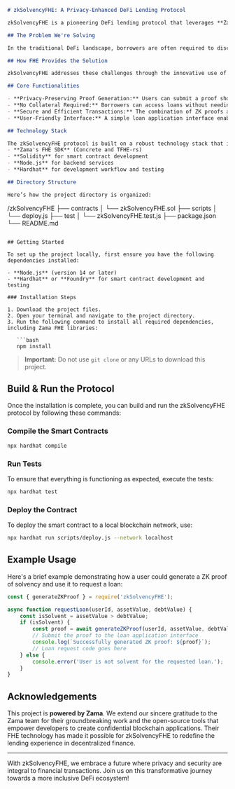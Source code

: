 ```markdown
# zkSolvencyFHE: A Privacy-Enhanced DeFi Lending Protocol

zkSolvencyFHE is a pioneering DeFi lending protocol that leverages **Zama's Fully Homomorphic Encryption technology** to offer privacy-centric borrowing solutions. By allowing borrowers to submit zero-knowledge (ZK) proofs of solvency without revealing specific collateral details, this protocol introduces a new paradigm in decentralized finance—one where privacy and security are paramount.

## The Problem We're Solving

In the traditional DeFi landscape, borrowers are often required to disclose detailed information about their collateral to access loans. This leads to concerns about privacy and data security, deterring users from utilizing DeFi services. Moreover, the existing models may not cater to individuals without substantial collateral, limiting access to loans for many prospective users.

## How FHE Provides the Solution

zkSolvencyFHE addresses these challenges through the innovative use of **Fully Homomorphic Encryption (FHE)**. By implementing Zama's open-source libraries, such as **Concrete** and **TFHE-rs**, our protocol allows users to generate a ZK proof indicating that their assets exceed their liabilities without revealing any sensitive information. This seamless integration of privacy-preserving technology fosters trust and security among users, encouraging broader participation in the DeFi ecosystem.

## Core Functionalities

- **Privacy-Preserving Proof Generation:** Users can submit a proof showing their solvency without disclosing any actual asset amounts.
- **No Collateral Required:** Borrowers can access loans without needing to provide detailed collateral information, making lending more accessible.
- **Secure and Efficient Transactions:** The combination of ZK proofs and FHE ensures that all transactions are secure and efficient while maintaining user confidentiality.
- **User-Friendly Interface:** A simple loan application interface enables users to easily submit their solvency proofs.

## Technology Stack

The zkSolvencyFHE protocol is built on a robust technology stack that includes:
- **Zama's FHE SDK** (Concrete and TFHE-rs)
- **Solidity** for smart contract development
- **Node.js** for backend services
- **Hardhat** for development workflow and testing

## Directory Structure

Here’s how the project directory is organized:

```
/zkSolvencyFHE
├── contracts
│   └── zkSolvencyFHE.sol
├── scripts
│   └── deploy.js
├── test
│   └── zkSolvencyFHE.test.js
├── package.json
└── README.md
```

## Getting Started

To set up the project locally, first ensure you have the following dependencies installed:

- **Node.js** (version 14 or later)
- **Hardhat** or **Foundry** for smart contract development and testing

### Installation Steps

1. Download the project files.
2. Open your terminal and navigate to the project directory.
3. Run the following command to install all required dependencies, including Zama FHE libraries:

   ```bash
   npm install
   ```

> **Important:** Do not use `git clone` or any URLs to download this project.

## Build & Run the Protocol

Once the installation is complete, you can build and run the zkSolvencyFHE protocol by following these commands:

### Compile the Smart Contracts

```bash
npx hardhat compile
```

### Run Tests

To ensure that everything is functioning as expected, execute the tests:

```bash
npx hardhat test
```

### Deploy the Contract

To deploy the smart contract to a local blockchain network, use:

```bash
npx hardhat run scripts/deploy.js --network localhost
```

## Example Usage

Here's a brief example demonstrating how a user could generate a ZK proof of solvency and use it to request a loan:

```javascript
const { generateZKProof } = require('zkSolvencyFHE');

async function requestLoan(userId, assetValue, debtValue) {
    const isSolvent = assetValue > debtValue;
    if (isSolvent) {
        const proof = await generateZKProof(userId, assetValue, debtValue);
        // Submit the proof to the loan application interface
        console.log(`Successfully generated ZK proof: ${proof}`);
        // Loan request code goes here
    } else {
        console.error('User is not solvent for the requested loan.');
    }
}
```

## Acknowledgements

This project is **powered by Zama**. We extend our sincere gratitude to the Zama team for their groundbreaking work and the open-source tools that empower developers to create confidential blockchain applications. Their FHE technology has made it possible for zkSolvencyFHE to redefine the lending experience in decentralized finance.

---
With zkSolvencyFHE, we embrace a future where privacy and security are integral to financial transactions. Join us on this transformative journey towards a more inclusive DeFi ecosystem!
```